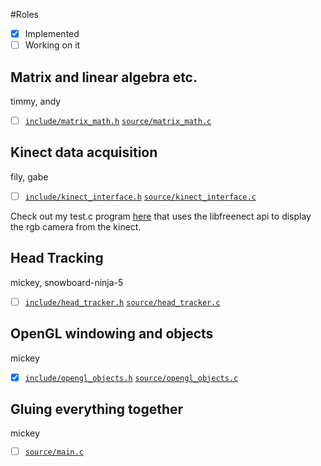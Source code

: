 #Roles

- [x] Implemented
- [ ] Working on it

## Matrix and linear algebra etc.
timmy, andy

- [ ] [`include/matrix_math.h`](include/matrix_math.h) [`source/matrix_math.c`](source/matrix_math.c)

## Kinect data acquisition
fily, gabe

- [ ] [`include/kinect_interface.h`](include/kinect_interface.h) [`source/kinect_interface.c`](source/kinect_interface.c)

Check out my test.c program [here](https://github.com/michaellmonaghan/glnect/blob/master/test.c) that uses the libfreenect api to display the rgb camera from the kinect.

## Head Tracking
mickey, snowboard-ninja-5

- [ ] [`include/head_tracker.h`](include/head_tracker.h) [`source/head_tracker.c`](source/head_tracker.c)

## OpenGL windowing and objects
mickey

- [x] [`include/opengl_objects.h`](include/opengl_objects.h) [`source/opengl_objects.c`](source/opengl_objects.c)

## Gluing everything together
mickey

- [ ] [`source/main.c`](source/main.c)


